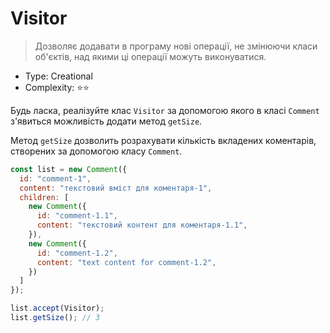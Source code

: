 # Visitor

> Дозволяє додавати в програму нові операції, не змінюючи класи
> об'єктів, над якими ці операції можуть виконуватися.

- Type: Creational
- Complexity: ⭐⭐

Будь ласка, реалізуйте клас `Visitor` за допомогою якого в класі `Comment`
з'явиться можливість додати метод `getSize`.

Метод `getSize` дозволить розрахувати кількість вкладених коментарів,
створених за допомогою класу `Comment`.

```js
const list = new Comment({
  id: "comment-1",
  content: "текстовий вміст для коментаря-1",
  children: [
    new Comment({
      id: "comment-1.1",
      content: "текстовий контент для коментаря-1.1",
    }),
    new Comment({
      id: "comment-1.2",
      content: "text content for comment-1.2",
    })
  ]
});

list.accept(Visitor);
list.getSize(); // 3
```